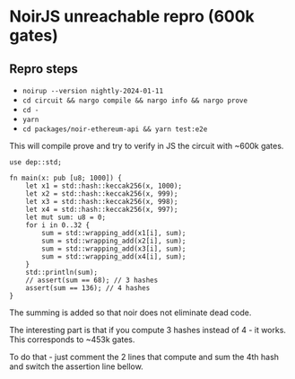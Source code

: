# NoirJS unreachable repro (600k gates)

## Repro steps

- `noirup --version nightly-2024-01-11`
- `cd circuit && nargo compile && nargo info && nargo prove`
- `cd -`
- `yarn`
- `cd packages/noir-ethereum-api && yarn test:e2e`

This will compile prove and try to verify in JS the circuit with ~600k gates.

```
use dep::std;

fn main(x: pub [u8; 1000]) {
    let x1 = std::hash::keccak256(x, 1000);
    let x2 = std::hash::keccak256(x, 999);
    let x3 = std::hash::keccak256(x, 998);
    let x4 = std::hash::keccak256(x, 997);
    let mut sum: u8 = 0;
    for i in 0..32 {
        sum = std::wrapping_add(x1[i], sum);
        sum = std::wrapping_add(x2[i], sum);
        sum = std::wrapping_add(x3[i], sum);
        sum = std::wrapping_add(x4[i], sum);
    }
    std::println(sum);
    // assert(sum == 68); // 3 hashes
    assert(sum == 136); // 4 hashes
}

```

The summing is added so that noir does not eliminate dead code.

The interesting part is that if you compute 3 hashes instead of 4 - it works. This corresponds to ~453k gates.

To do that - just comment the 2 lines that compute and sum the 4th hash and switch the assertion line bellow.
